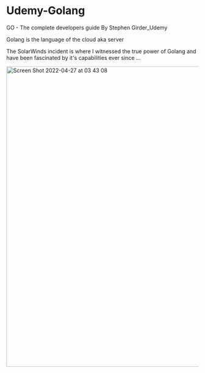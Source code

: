 # Udemy-Golang
GO - The complete developers guide By Stephen Girder_Udemy

Golang is the language of the cloud aka server 

The SolarWinds incident is where I witnessed the true power of Golang and have 
been fascinated by it's capabilities ever since ...

<img width="786" alt="Screen Shot 2022-04-27 at 03 43 08" src="https://user-images.githubusercontent.com/37848207/165467612-b4759494-4019-4be2-8c6e-2774fc505ca9.png">
